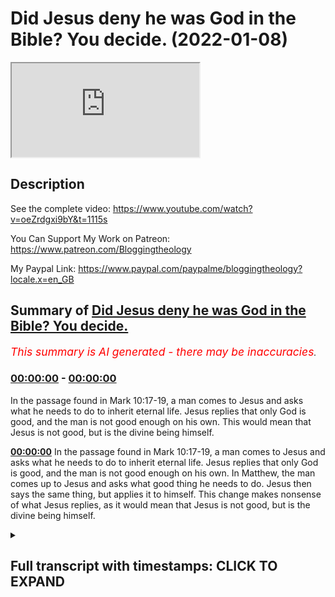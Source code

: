 # Did Jesus deny he was God in the Bible? You decide. (2022-01-08)

<iframe loading='lazy' src='https://www.youtube.com/embed/Ch0T5K1O5y4'></iframe>

## Description

See the complete video: https://www.youtube.com/watch?v=oeZrdgxi9bY&t=1115s

You Can Support My Work on Patreon:
https://www.patreon.com/Bloggingtheology

My Paypal Link: 
https://www.paypal.com/paypalme/bloggingtheology?locale.x=en_GB

## Summary of [Did Jesus deny he was God in the Bible? You decide.](https://www.youtube.com/watch?v=Ch0T5K1O5y4)


*<span style="color:red; font-size:125%">This summary is AI generated - there may be inaccuracies</span>. [](/)*

### [00:00:00](https://www.youtube.com/watch?v=Ch0T5K1O5y4&t=0) - [00:00:00](https://www.youtube.com/watch?v=Ch0T5K1O5y4&t=0)

In the passage found in Mark 10:17-19, a man comes to Jesus and asks what he needs to do to inherit eternal life. Jesus replies that only God is good, and the man is not good enough on his own. This would mean that Jesus is not good, but is the divine being himself.

**[00:00:00](https://www.youtube.com/watch?v=Ch0T5K1O5y4&t=0)** In the passage found in Mark 10:17-19, a man comes to Jesus and asks what he needs to do to inherit eternal life. Jesus replies that only God is good, and the man is not good enough on his own. In Matthew, the man comes up to Jesus and asks what good thing he needs to do. Jesus then says the same thing, but applies it to himself. This change makes nonsense of what Jesus replies, as it would mean that Jesus is not good, but is the divine being himself.

<details><summary><h2>Full transcript with timestamps: CLICK TO EXPAND</h2></summary>

[0:00:02](https://youtu.be/Ch0T5K1O5y4?t=2) dr um dale martin who i've had the  
[0:00:03](https://youtu.be/Ch0T5K1O5y4?t=3) privilege of speaking to him on several  
[0:00:05](https://youtu.be/Ch0T5K1O5y4?t=5) occasions i know he's a friend of yours  
[0:00:07](https://youtu.be/Ch0T5K1O5y4?t=7) um  
[0:00:08](https://youtu.be/Ch0T5K1O5y4?t=8) um has said in his view one of the most  
[0:00:10](https://youtu.be/Ch0T5K1O5y4?t=10) securely historically reliable passages  
[0:00:12](https://youtu.be/Ch0T5K1O5y4?t=12) in these synoptic gospels is the passage  
[0:00:14](https://youtu.be/Ch0T5K1O5y4?t=14) found in mark 10 verses 17 18 and 19 a  
[0:00:18](https://youtu.be/Ch0T5K1O5y4?t=18) man comes to jesus says good teacher  
[0:00:20](https://youtu.be/Ch0T5K1O5y4?t=20) what must i do to inherit eternal life  
[0:00:22](https://youtu.be/Ch0T5K1O5y4?t=22) jesus says why do you call me good  
[0:00:23](https://youtu.be/Ch0T5K1O5y4?t=23) there's no one good but god alone obey  
[0:00:25](https://youtu.be/Ch0T5K1O5y4?t=25) the commandments etcetera  
[0:00:27](https://youtu.be/Ch0T5K1O5y4?t=27) and the reason seems to be that here we  
[0:00:29](https://youtu.be/Ch0T5K1O5y4?t=29) have an apparent denial by jesus on the  
[0:00:31](https://youtu.be/Ch0T5K1O5y4?t=31) lips of jesus in mark i know it's  
[0:00:33](https://youtu.be/Ch0T5K1O5y4?t=33) slightly different in matthew um that he  
[0:00:35](https://youtu.be/Ch0T5K1O5y4?t=35) is in any way identifying himself as god  
[0:00:38](https://youtu.be/Ch0T5K1O5y4?t=38) or the divine being you know why do you  
[0:00:40](https://youtu.be/Ch0T5K1O5y4?t=40) call me good there's no one good but god  
[0:00:42](https://youtu.be/Ch0T5K1O5y4?t=42) alone now did you share uh if i can put  
[0:00:44](https://youtu.be/Ch0T5K1O5y4?t=44) it in this personal way do you share  
[0:00:46](https://youtu.be/Ch0T5K1O5y4?t=46) dale's uh  
[0:00:47](https://youtu.be/Ch0T5K1O5y4?t=47) um the confidence that this is a a very  
[0:00:49](https://youtu.be/Ch0T5K1O5y4?t=49) reliable  
[0:00:50](https://youtu.be/Ch0T5K1O5y4?t=50) episode in the gospels  
[0:00:52](https://youtu.be/Ch0T5K1O5y4?t=52) yeah we've had a number of arguments  
[0:00:54](https://youtu.be/Ch0T5K1O5y4?t=54) about these verses  
[0:00:55](https://youtu.be/Ch0T5K1O5y4?t=55) deal martin and i  
[0:01:00](https://youtu.be/Ch0T5K1O5y4?t=60) we both agree that this this does look  
[0:01:01](https://youtu.be/Ch0T5K1O5y4?t=61) like something that's historical that  
[0:01:03](https://youtu.be/Ch0T5K1O5y4?t=63) jesus said right and it actually is  
[0:01:05](https://youtu.be/Ch0T5K1O5y4?t=65) important that matthew changes it yes  
[0:01:07](https://youtu.be/Ch0T5K1O5y4?t=67) because matthew changes it so jesus no  
[0:01:10](https://youtu.be/Ch0T5K1O5y4?t=70) longer says what he says in mark  
[0:01:12](https://youtu.be/Ch0T5K1O5y4?t=72) so in mark the man comes up and says a  
[0:01:15](https://youtu.be/Ch0T5K1O5y4?t=75) good teacher what must i have for return  
[0:01:17](https://youtu.be/Ch0T5K1O5y4?t=77) do for eternal life and why do you call  
[0:01:19](https://youtu.be/Ch0T5K1O5y4?t=79) me good  
[0:01:20](https://youtu.be/Ch0T5K1O5y4?t=80) god alone is good in matthew  
[0:01:23](https://youtu.be/Ch0T5K1O5y4?t=83) you have the word good still but he puts  
[0:01:25](https://youtu.be/Ch0T5K1O5y4?t=85) in a different place in matthew  
[0:01:30](https://youtu.be/Ch0T5K1O5y4?t=90) matthew the man comes up to jesus and  
[0:01:32](https://youtu.be/Ch0T5K1O5y4?t=92) says teacher  
[0:01:33](https://youtu.be/Ch0T5K1O5y4?t=93) what good thing must i do for eternal  
[0:01:37](https://youtu.be/Ch0T5K1O5y4?t=97) life so he is good but now it's not  
[0:01:38](https://youtu.be/Ch0T5K1O5y4?t=98) applied to jesus it's applied to the  
[0:01:40](https://youtu.be/Ch0T5K1O5y4?t=100) thing he has to do  
[0:01:41](https://youtu.be/Ch0T5K1O5y4?t=101) and it ends up making nonsense of what  
[0:01:43](https://youtu.be/Ch0T5K1O5y4?t=103) jesus replies because then jesus replies  
[0:01:46](https://youtu.be/Ch0T5K1O5y4?t=106) why do you ask me about the good well  
[0:01:47](https://youtu.be/Ch0T5K1O5y4?t=107) you're the messiah you should know about  
[0:01:49](https://youtu.be/Ch0T5K1O5y4?t=109) these things  
[0:01:51](https://youtu.be/Ch0T5K1O5y4?t=111) but in  
[0:01:52](https://youtu.be/Ch0T5K1O5y4?t=112) in mark he does say this the argument  
[0:01:54](https://youtu.be/Ch0T5K1O5y4?t=114) that dale martin and i have had about it  
[0:01:56](https://youtu.be/Ch0T5K1O5y4?t=116) is what is jesus denying  
[0:01:58](https://youtu.be/Ch0T5K1O5y4?t=118) he says why do you ask why do you call  
[0:02:00](https://youtu.be/Ch0T5K1O5y4?t=120) me good god alone is good dale thinks  
[0:02:03](https://youtu.be/Ch0T5K1O5y4?t=123) that's a denial that he's god and i  
[0:02:06](https://youtu.be/Ch0T5K1O5y4?t=126) think he might he might be right about  
[0:02:07](https://youtu.be/Ch0T5K1O5y4?t=127) that he i think that's a perfect that's  
[0:02:10](https://youtu.be/Ch0T5K1O5y4?t=130) a very good way of reading it but  
[0:02:12](https://youtu.be/Ch0T5K1O5y4?t=132) another way of reading is that he's  
[0:02:14](https://youtu.be/Ch0T5K1O5y4?t=134) denying being good  
[0:02:16](https://youtu.be/Ch0T5K1O5y4?t=136) why do you call me good  
[0:02:18](https://youtu.be/Ch0T5K1O5y4?t=138) only god is good  
[0:02:20](https://youtu.be/Ch0T5K1O5y4?t=140) so it might those two things might kind  
[0:02:22](https://youtu.be/Ch0T5K1O5y4?t=142) of gel together  
[0:02:24](https://youtu.be/Ch0T5K1O5y4?t=144) yeah um  
[0:02:25](https://youtu.be/Ch0T5K1O5y4?t=145) i mean  
[0:02:26](https://youtu.be/Ch0T5K1O5y4?t=146) there's a humble jew you know he's not  
[0:02:28](https://youtu.be/Ch0T5K1O5y4?t=148) glorifying himself he he's saying that  
[0:02:30](https://youtu.be/Ch0T5K1O5y4?t=150) why do you this word only really belongs  
[0:02:33](https://youtu.be/Ch0T5K1O5y4?t=153) and it's true significance with god  
[0:02:34](https://youtu.be/Ch0T5K1O5y4?t=154) himself he's being very humble doesn't  
[0:02:36](https://youtu.be/Ch0T5K1O5y4?t=156) mean that he's a a terrible sinner or  
[0:02:37](https://youtu.be/Ch0T5K1O5y4?t=157) he's saying oh i'm a bad person he's  
[0:02:39](https://youtu.be/Ch0T5K1O5y4?t=159) just saying  
[0:02:40](https://youtu.be/Ch0T5K1O5y4?t=160) use that language of god there may be  
[0:02:42](https://youtu.be/Ch0T5K1O5y4?t=162) some spiritual pious motif there or  
[0:02:44](https://youtu.be/Ch0T5K1O5y4?t=164) something  
[0:02:45](https://youtu.be/Ch0T5K1O5y4?t=165) yeah  
[0:02:46](https://youtu.be/Ch0T5K1O5y4?t=166) it could be and it's so but so i think  
[0:02:48](https://youtu.be/Ch0T5K1O5y4?t=168) it might be a denial that he's god but  
[0:02:51](https://youtu.be/Ch0T5K1O5y4?t=171) but it's not a it's not a uh  
[0:02:53](https://youtu.be/Ch0T5K1O5y4?t=173) cut right case for for me  
[0:02:56](https://youtu.be/Ch0T5K1O5y4?t=176) so if if um if jesus is not denying he's  
[0:02:59](https://youtu.be/Ch0T5K1O5y4?t=179) god that what would be the motive in  
[0:03:00](https://youtu.be/Ch0T5K1O5y4?t=180) matthew changing the words of jesus uh  
[0:03:03](https://youtu.be/Ch0T5K1O5y4?t=183) then to remove that what's matthew  
[0:03:05](https://youtu.be/Ch0T5K1O5y4?t=185) removing is it just the sense that jesus  
[0:03:06](https://youtu.be/Ch0T5K1O5y4?t=186) is being denying he's good then i  
[0:03:08](https://youtu.be/Ch0T5K1O5y4?t=188) suppose  
[0:03:09](https://youtu.be/Ch0T5K1O5y4?t=189) yeah it's it's one or the other it's  
[0:03:11](https://youtu.be/Ch0T5K1O5y4?t=191) either that matthew's  
[0:03:13](https://youtu.be/Ch0T5K1O5y4?t=193) or both but uh but matthew doesn't like  
[0:03:15](https://youtu.be/Ch0T5K1O5y4?t=195) the idea that jesus is somehow claiming  
[0:03:18](https://youtu.be/Ch0T5K1O5y4?t=198) either not to be good or not to be god  
[0:03:20](https://youtu.be/Ch0T5K1O5y4?t=200) or possibly both  
[0:03:22](https://youtu.be/Ch0T5K1O5y4?t=202) and so uh so he changes it uh luke keeps  
[0:03:26](https://youtu.be/Ch0T5K1O5y4?t=206) it uh but you know matthew had a problem  
[0:03:28](https://youtu.be/Ch0T5K1O5y4?t=208) with  

</details>

